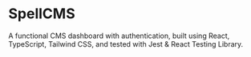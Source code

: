 # SpellCMS
A functional CMS dashboard with authentication, built using React, TypeScript, Tailwind CSS, and tested with Jest & React Testing Library.

